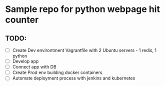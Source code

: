 # Sample repo for python webpage hit counter

## TODO:

- [ ] Create Dev environtment Vagrantfile with 2 Ubuntu servers - 1 redis, 1 python
- [ ] Develop app
- [ ] Connect app with DB
- [ ] Create Prod env building docker containers
- [ ] Automate deployment process with jenkins and kubernetes
